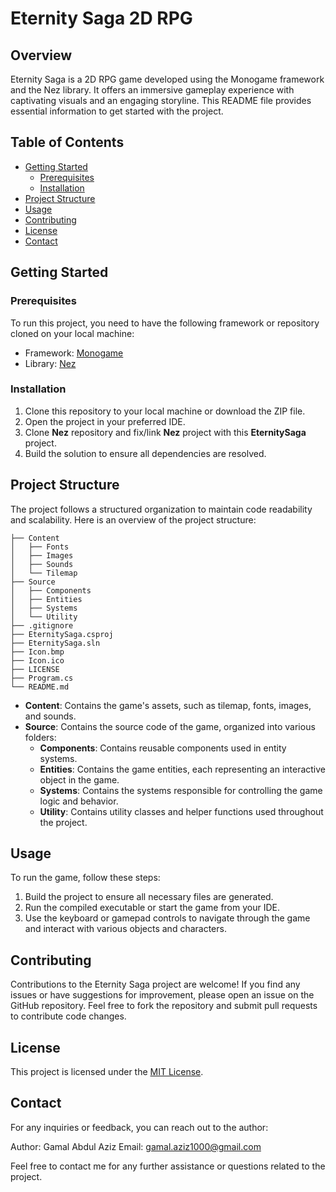 # Eternity Saga 2D RPG

<!-- ![Eternity Saga](screenshot.png) -->

## Overview
Eternity Saga is a 2D RPG game developed using the Monogame framework and the Nez library. It offers an immersive gameplay experience with captivating visuals and an engaging storyline. This README file provides essential information to get started with the project.

## Table of Contents
- [Getting Started](#getting-started)
  - [Prerequisites](#prerequisites)
  - [Installation](#installation)
- [Project Structure](#project-structure)
- [Usage](#usage)
- [Contributing](#contributing)
- [License](#license)
- [Contact](#contact)

## Getting Started

### Prerequisites
To run this project, you need to have the following framework or repository cloned on your local machine:

- Framework: [Monogame](https://www.monogame.net/)
- Library: [Nez](https://github.com/prime31/Nez)

### Installation
1. Clone this repository to your local machine or download the ZIP file.
2. Open the project in your preferred IDE.
3. Clone **Nez** repository and fix/link **Nez** project with this **EternitySaga** project.
4. Build the solution to ensure all dependencies are resolved.

## Project Structure
The project follows a structured organization to maintain code readability and scalability. Here is an overview of the project structure:

```
├── Content
│   ├── Fonts
│   ├── Images
│   ├── Sounds
│   └── Tilemap
├── Source
│   ├── Components
│   ├── Entities
│   ├── Systems
│   └── Utility
├── .gitignore
├── EternitySaga.csproj
├── EternitySaga.sln
├── Icon.bmp
├── Icon.ico
├── LICENSE
├── Program.cs
└── README.md
```

- **Content**: Contains the game's assets, such as tilemap, fonts, images, and sounds.
- **Source**: Contains the source code of the game, organized into various folders:
  - **Components**: Contains reusable components used in entity systems.
  - **Entities**: Contains the game entities, each representing an interactive object in the game.
  - **Systems**: Contains the systems responsible for controlling the game logic and behavior.
  - **Utility**: Contains utility classes and helper functions used throughout the project.

## Usage
To run the game, follow these steps:

1. Build the project to ensure all necessary files are generated.
2. Run the compiled executable or start the game from your IDE.
3. Use the keyboard or gamepad controls to navigate through the game and interact with various objects and characters.

## Contributing
Contributions to the Eternity Saga project are welcome! If you find any issues or have suggestions for improvement, please open an issue on the GitHub repository. Feel free to fork the repository and submit pull requests to contribute code changes.

## License
This project is licensed under the [MIT License](LICENSE).

## Contact
For any inquiries or feedback, you can reach out to the author:

Author: Gamal Abdul Aziz
Email: [gamal.aziz1000@gmail.com](mailto:gamal.aziz1000@gmail.com)

Feel free to contact me for any further assistance or questions related to the project.